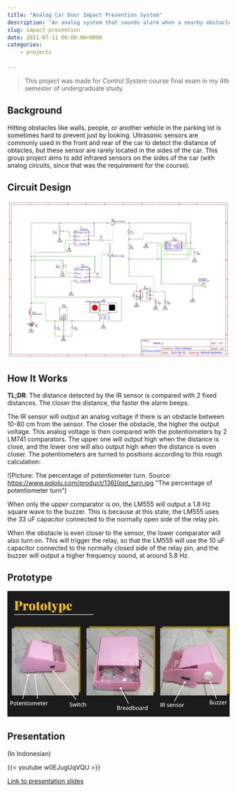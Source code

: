 ```yaml
---
title: "Analog Car Door Impact Prevention System"
description: "An analog system that sounds alarm when a nearby obstacle is detected."
slug: impact-prevention
date: 2021-07-11 00:00:00+0000
categories:
    - projects

---
```


> This project was made for _Control System_ course final exam in my 4th semester of undergraduate study.

## Background

Hitting obstacles like walls, people, or another vehicle in the parking lot is sometimes hard to prevent just by looking. Ultrasonic sensors are commonly used in the front and rear of the car to detect the distance of obtacles, but these sensor are rarely located in the sides of the car. This group project aims to add infrared sensors on the sides of the car (with analog circuits, since that was the requirement for the course).

## Circuit Design
![Picture: Circuit Design](schematic_consys.jpg "Circuit Design")

## How It Works

**TL;DR**: The distance detected by the IR sensor is compared with 2 fixed distances. The closer the distance, the faster the alarm beeps.

The IR sensor will output an analog voltage if there is an obstacle between 10-80 cm from the sensor. The closer the obstacle, the higher the output voltage. This analog voltage is then compared with the potentiometers by 2 LM741 comparators. The upper one will output high when the distance is close, and the lower one will also output high when the distance is even closer. The potentiometers are turned to positions according to this rough calculation:

![Picture: The percentage of potentiometer turn. Source: https://www.pololu.com/product/136](pot_turn.jpg "The percentage of potentiometer turn")

When only the upper comparator is on, the LM555 will output a 1.8 Hz square wave to the buzzer. This is because at this state, the LM555 uses the 33 uF capacitor connected to the normally open side of the relay pin.

When the obstacle is even closer to the sensor, the lower comparator will also turn on. This will trigger the relay, so that the LM555 will use the 10 uF capacitor connected to the normally closed side of the relay pin, and the buzzer will output a higher frequency sound, at around 5.8 Hz.

## Prototype

![Picture: The prototype](prototype.png "The prototype")

## Presentation
(In Indonesian)

{{< youtube w0EJugUqVQU >}}

[Link to presentation slides](https://www.canva.com/design/DAEXnbXfPTM/UMC_lzbS3-lSLgSNfd8P9g/view?utm_content=DAEXnbXfPTM&utm_campaign=designshare&utm_medium=link&utm_source=sharebutton)